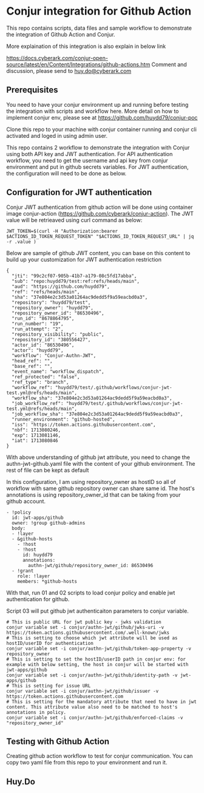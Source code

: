 # Conjur integration for Github Action
This repo contains scripts, data files and sample workflow to demonstrate the integration of Github Action and Conjur. 

More explaination of this integration is also explain in below link

https://docs.cyberark.com/conjur-open-source/latest/en/Content/Integrations/github-actions.htm
Comment and discussion, please send to huy.do@cyberark.com

## Prerequisites
You need to have your conjur environment up and running before testing the integration with scripts and workflow here. More detail on how to implement conjur env, please see at https://github.com/huydd79/conjur-poc

Clone this repo to your machine with conjur container running and conjur cli activated and loged in using admin user.

This repo contains 2 workflow to demonstrate the integration with Conjur using both API key and JWT authentication. For API authentication workflow, you need to get the username and api key from conjur environment and put in github secrets variables. For JWT authentication, the configuration will need to be done as below.

## Configuration for JWT authentication
Conjur JWT authentication from github action will be done using container image conjur-action (https://github.com/cyberark/conjur-action). The JWT value will be retrieaved using curl command as below:

```JWT_TOKEN=$(curl -H "Authorization:bearer $ACTIONS_ID_TOKEN_REQUEST_TOKEN" "$ACTIONS_ID_TOKEN_REQUEST_URL" | jq -r .value )```

Below are sample of github JWT content, you can base on this content to build up your customization for JWT authentication restriction
```
{
  "jti": "99c2cf07-905b-41b7-a179-08c5fd17abba",
  "sub": "repo:huydd79/test:ref:refs/heads/main",
  "aud": "https://github.com/huydd79",
  "ref": "refs/heads/main",
  "sha": "37e804e2c3d53a01264ac9dedd5f9a59eacbd0a3",
  "repository": "huydd79/test",
  "repository_owner": "huydd79",
  "repository_owner_id": "86530496",
  "run_id": "8678864795",
  "run_number": "19",
  "run_attempt": "2",
  "repository_visibility": "public",
  "repository_id": "380556427",
  "actor_id": "86530496",
  "actor": "huydd79",
  "workflow": "Conjur-Authn-JWT",
  "head_ref": "",
  "base_ref": "",
  "event_name": "workflow_dispatch",
  "ref_protected": "false",
  "ref_type": "branch",
  "workflow_ref": "huydd79/test/.github/workflows/conjur-jwt-test.yml@refs/heads/main",
  "workflow_sha": "37e804e2c3d53a01264ac9dedd5f9a59eacbd0a3",
  "job_workflow_ref": "huydd79/test/.github/workflows/conjur-jwt-test.yml@refs/heads/main",
  "job_workflow_sha": "37e804e2c3d53a01264ac9dedd5f9a59eacbd0a3",
  "runner_environment": "github-hosted",
  "iss": "https://token.actions.githubusercontent.com",
  "nbf": 1713080246,
  "exp": 1713081146,
  "iat": 1713080846
}
```
With above understanding of github jwt attribute, you need to change the authn-jwt-github.yaml file with the content of your github environment. The rest of file can be kept as default

In this configuration, I am using repository_owner as hostID so all of workflow with same github repository owner can share same id. The host's annotations is using repository_owner_id that can be taking from your github account.
```
- !policy
  id: jwt-apps/github
  owner: !group github-admins
  body:
  - !layer
  - &github-hosts
    - !host
    - !host
      id: huydd79
      annotations:
        authn-jwt/github/repository_owner_id: 86530496
  - !grant
    role: !layer
    members: *github-hosts
```
With that, run 01 and 02 scripts to load conjur policy and enable jwt authentication for github.

Script 03 will put github jwt authenticaiton parameters to conjur variable. 

```
# This is public URL for jwt public key - jwks validation
conjur variable set -i conjur/authn-jwt/github/jwks-uri -v https://token.actions.githubusercontent.com/.well-known/jwks
# This is setting to choose which jwt attribute will be used as hostID/userID for authentication
conjur variable set -i conjur/authn-jwt/github/token-app-property -v repository_owner
# This is setting to set the hostID/userID path in conjur env: for example with below setting, the host in conjur will be started with jwt-apps/github
conjur variable set -i conjur/authn-jwt/github/identity-path -v jwt-apps/github
# This is setting for issue URL
conjur variable set -i conjur/authn-jwt/github/issuer -v https://token.actions.githubusercontent.com
# This is setting for the mandatory attribute that need to have in jwt content. This attribute value also need to be matched to host's annotations in policy.
conjur variable set -i conjur/authn-jwt/github/enforced-claims -v "repository_owner_id"
```
## Testing with Github Action
Creating github action workflow to test for conjur communication. You can copy two yaml file from this repo to your environment and run it.

## Huy.Do





